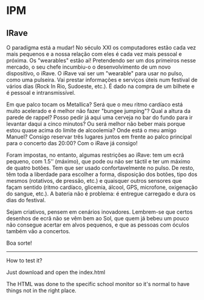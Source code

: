 # IPM

## IRave

O paradigma está a mudar! No século XXI os computadores estão cada vez mais pequenos e a nossa relação com eles é cada vez mais pessoal e próxima. Os "wearables" estão aí! Pretendendo ser um dos primeiros nesse mercado, o seu chefe incumbiu-o o desenvolvimento de um novo dispositivo, o iRave. O iRave vai ser um "wearable" para usar no pulso, como uma pulseira. Vai prestar informações e serviços úteis num festival de vários dias (Rock In Rio, Sudoeste, etc.). É dado na compra de um bilhete e é pessoal e intransmissível.

Em que palco tocam os Metallica? Será que o meu ritmo cardíaco está muito acelerado e é melhor não fazer "bungee jumping"? Qual a altura da parede de rappel? Posso pedir já aqui uma cerveja no bar do fundo para ir levantar daqui a cinco minutos? Ou será melhor não beber mais porque estou quase acima do limite de alcoolemia? Onde está o meu amigo Manuel? Consigo reservar três lugares juntos em frente ao palco principal para o concerto das 20:00? Com o iRave já consigo!

Foram impostas, no entanto, algumas restrições ao iRave: tem um ecrã pequeno, com 1.5’’ (máximo), que pode ou não ser táctil e ter um máximo de quatro botões. Tem que ser usado confortavelmente no pulso. De resto, têm toda a liberdade para escolher a forma, disposição dos botões, tipo dos mesmos (rotativos, de pressão, etc.) e quaisquer outros sensores que façam sentido (ritmo cardíaco, glicemia, álcool, GPS, microfone, oxigenação do sangue, etc.). A bateria não é problema: é entregue carregado e dura os dias do festival.

Sejam criativos, pensem em cenários inovadores. Lembrem-se que certos desenhos de ecrã não se vêm bem ao Sol, que quem já bebeu um pouco não consegue acertar em alvos pequenos, e que as pessoas com óculos também vão a concertos.  

Boa sorte!

____________________________________________________________________________________________________________________________________

How to test it? 

Just download and open the index.html

The HTML was done to the specific school monitor so it's normal to have things not in the right place.
